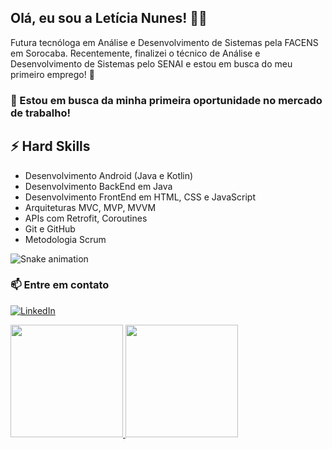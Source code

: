 ## Olá, eu sou a Letícia Nunes! 👩‍💻

Futura tecnóloga em Análise e Desenvolvimento de Sistemas pela FACENS em Sorocaba. Recentemente, finalizei o técnico de Análise e Desenvolvimento de Sistemas pelo SENAI e estou em busca do meu primeiro emprego! 👀

### 💼 Estou em busca da minha primeira oportunidade no mercado de trabalho!

## ⚡ Hard Skills
- Desenvolvimento Android (Java e Kotlin)
- Desenvolvimento BackEnd em Java
- Desenvolvimento FrontEnd em HTML, CSS e JavaScript
- Arquiteturas MVC, MVP, MVVM
- APIs com Retrofit, Coroutines
- Git e GitHub
- Metodologia Scrum


![Snake animation](https://github.com/leticianunesdev/leticianunesdev/blob/output/github-contribution-grid-snake.svg)


### 📫 Entre em contato
[![LinkedIn](https://img.shields.io/badge/LinkedIn-0077B5?style=for-the-badge&logo=linkedin&logoColor=white)](https://www.linkedin.com/in/leticia-nunes-a714621a1/)



<div>
  <a href="https://github.com/leticianunesdev">
    <img loading="lazy" height="180em" src="https://github-readme-stats.vercel.app/api/top-langs/?username=leticianunesdev&layout=compact&langs_count=7&theme=dracula"/>
    <img loading="lazy" height="180em" src="https://github-readme-stats.vercel.app/api?username=leticianunesdev&show_icons=true&theme=dracula&include_all_commits=true&count_private=true"/>
  </a>
</div>


